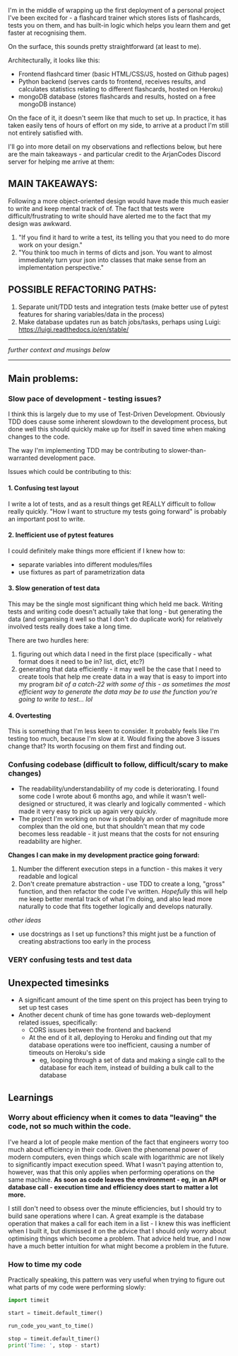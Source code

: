
I'm in the middle of wrapping up the first deployment of a personal project I've been excited for - a flashcard trainer which stores lists of flashcards, tests you on them, and has built-in logic which helps you learn them and get faster at recognising them.

On the surface, this sounds pretty straightforward (at least to me). 

Architecturally, it looks like this:
- Frontend flashcard timer (basic HTML/CSS/JS, hosted on Github pages)
- Python backend (serves cards to frontend, receives results, and calculates statistics relating to different flashcards, hosted on Heroku)
- mongoDB database (stores flashcards and results, hosted on a free mongoDB instance)

On the face of it, it doesn't seem like that much to set up. In practice, it has taken easily tens of hours of effort on my side, to arrive at a product I'm still not entirely satisfied with.

I'll go into more detail on my observations and reflections below, but here are the main takeaways - and particular credit to the ArjanCodes Discord server for helping me arrive at them:

## MAIN TAKEAWAYS: 

Following a more object-oriented design would have made this much easier to write and keep mental track of of. The fact that tests were difficult/frustrating to write should have alerted me to the fact that my design was awkward.

1. "If you find it hard to write a test, its telling you that you need to do more work on your design."
2. "You think too much in terms of dicts and json. You want to almost immediately turn your json into classes that make sense from an implementation perspective." 

## POSSIBLE REFACTORING PATHS:

1. Separate unit/TDD tests and integration tests (make better use of pytest features for sharing variables/data in the process)
2. Make database updates run as batch jobs/tasks, perhaps using Luigi: https://luigi.readthedocs.io/en/stable/


<hr>

_further context and musings below_

<hr>

## Main problems:

### Slow pace of development - testing issues?

I think this is largely due to my use of Test-Driven Development. Obviously TDD does cause some inherent slowdown to the development process, but done well this should quickly make up for itself in saved time when making changes to the code.

The way I'm implementing TDD may be contributing to slower-than-warranted development pace. 

Issues which could be contributing to this:
#### 1. Confusing test layout

I write a lot of tests, and as a result things get REALLY difficult to follow really quickly. "How I want to structure my tests going forward" is probably an important post to write.

#### 2. Inefficient use of pytest features

I could definitely make things more efficient if I knew how to:
- separate variables into different modules/files
- use fixtures as part of parametrization data

#### 3. Slow generation of test data

This may be the single most significant thing which held me back. Writing tests and writing code doesn't actually take that long - but generating the data (and organising it well so that I don't do duplicate work) for relatively involved tests really does take a long time. 

There are two hurdles here:
1. figuring out which data I need in the first place (specifically - what format does it need to be in? list, dict, etc?)
2. generating that data efficiently - it may well be the case that I need to create tools that help me create data in a way that is easy to import into my program 
    _bit of a catch-22 with some of this - as sometimes the most efficient way to generate the data may be to use the function you're going to write to test... lol_

#### 4. Overtesting

This is something that I'm less keen to consider. It probably feels like I'm testing too much, because I'm slow at it. Would fixing the above 3 issues change that? Its worth focusing on them first and finding out.


### Confusing codebase (difficult to follow, difficult/scary to make changes)
- The readability/understandability of my code is deteriorating. I found some code I wrote about 6 months ago, and while it wasn't well-designed or structured, it was clearly and logically commented - which made it very easy to pick up again very quickly.
- The project I'm working on now is probably an order of magnitude more complex than the old one, but that shouldn't mean that my code becomes less readable - it just means that the costs for not ensuring readability are higher.

**Changes I can make in my development practice going forward:**

1. Number the different execution steps in a function - this makes it very readable and logical
2. Don't create premature abstraction - use TDD to create a long, "gross" function, and then refactor the code I've written. 
    _Hopefully_ this will help me keep better mental track of what I'm doing, and also lead more naturally to code that fits together logically and develops naturally.

_other ideas_
- use docstrings as I set up functions? this might just be a function of creating abstractions too early in the process

### VERY confusing tests and test data

## Unexpected timesinks

- A significant amount of the time spent on this project has been trying to set up test cases
- Another decent chunk of time has gone towards web-deployment related issues, specifically:
    - CORS issues between the frontend and backend
    - At the end of it all, deploying to Heroku and finding out that my database operations were too inefficient, causing a number of timeouts on Heroku's side
        - eg, looping through a set of data and making a single call to the database for each item, instead of building a bulk call to the database

## Learnings

### Worry about efficiency when it comes to data "leaving" the code, not so much within the code.
I've heard a lot of people make mention of the fact that engineers worry too much about efficiency in their code. Given the phenomenal power of modern computers, even things which scale with logarithmic are not likely to significantly impact execution speed. What I wasn't paying attention to, however, was that this only applies when performing operations on the same machine. **As soon as code leaves the environment - eg, in an API or database call - execution time and efficiency does start to matter a lot more.**

I still don't need to obsess over the minute efficiencies, but I should try to build sane operations where I can. A great example is the database operation that makes a call for each item in a list - I knew this was inefficient when I built it, but dismissed it on the advice that I should only worry about optimising things which become a problem. That advice held true, and I now have a much better intuition for what might become a problem in the future. 

### How to time my code

Practically speaking, this pattern was very useful when trying to figure out what parts of my code were performing slowly: 

```python
import timeit

start = timeit.default_timer()

run_code_you_want_to_time()

stop = timeit.default_timer()
print('Time: ', stop - start)
```
